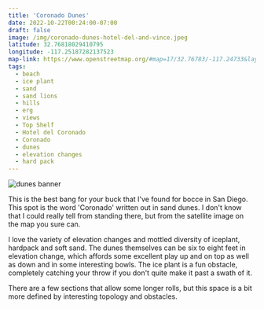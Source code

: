 ```yaml
---
title: 'Coronado Dunes'
date: 2022-10-22T00:24:00-07:00
draft: false
image: /img/coronado-dunes-hotel-del-and-vince.jpeg
latitude: 32.76818029410795
longitude: -117.25187282137523
map-link: https://www.openstreetmap.org/#map=17/32.76783/-117.24733&layers=N
tags:
  - beach
  - ice plant
  - sand
  - sand lions
  - hills
  - erg
  - views
  - Top Shelf
  - Hotel del Coronado
  - Coronado
  - dunes
  - elevation changes
  - hard pack
---
```

![dunes banner](/img/coronado-dunes-feet_855_228.png)

This is the best bang for your buck that I've found for bocce in San Diego.
This spot is the word 'Coronado' written out in sand dunes.
I don't know that I could really tell from standing there, but from the satellite image on the map you sure can.

I love the variety of elevation changes and mottled diversity of iceplant, hardpack and soft sand.
The dunes themselves can be six to eight feet in elevation change, which affords some excellent play up and on top as well as down and in some interesting bowls.
The ice plant is a fun obstacle, completely catching your throw if you don't quite make it past a swath of it.

There are a few sections that allow some longer rolls, but this space is a bit more defined by interesting topology and obstacles.
